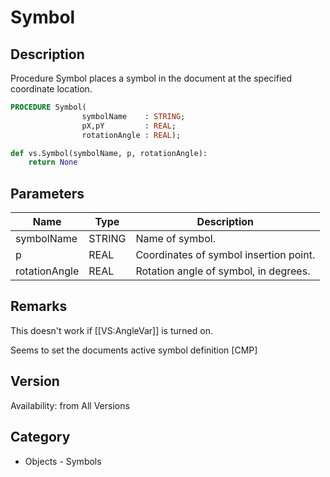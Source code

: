 # Symbol

## Description
Procedure Symbol places a symbol in the document at the specified coordinate location.

```pascal
PROCEDURE Symbol(
				symbolName    : STRING;
				pX,pY         : REAL;
				rotationAngle : REAL);
```

```python
def vs.Symbol(symbolName, p, rotationAngle):
    return None
```

## Parameters
|Name|Type|Description|
|---|---|---|
|symbolName|STRING|Name of symbol.|
|p|REAL|Coordinates of symbol insertion point.|
|rotationAngle|REAL|Rotation angle of symbol, in degrees.|

## Remarks
This doesn't work if [[VS:AngleVar]] is turned on.

Seems to set the documents active symbol definition [CMP]

## Version
Availability: from All Versions

## Category
* Objects - Symbols

